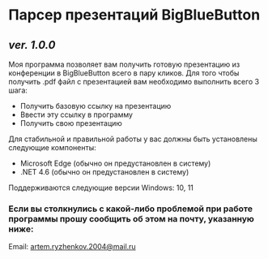 # Парсер презентаций BigBlueButton
## _ver. 1.0.0_

Моя программа позволяет вам получить готовую презентацию из конференции в BigBlueButton всего в пару кликов.
Для того чтобы получить .pdf файл с презентацией вам необходимо выполнить всего 3 шага:
- Получить базовую ссылку на презентацию
- Ввести эту ссылку в программу
- Получить свою презентацию

Для стабильной и правильной работы у вас должны быть установлены следующие компоненты:
- Microsoft Edge (обычно он предустановлен в систему)
- .NET 4.6 (обычно он предустановлен в систему)

Поддерживаются следующие версии Windows: 10, 11

### Если вы столкнулись с какой-либо проблемой при работе программы прошу сообщить об этом на почту, указанную ниже:
Email: artem.ryzhenkov.2004@mail.ru
